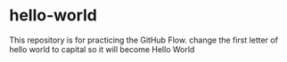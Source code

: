 # hello-world
This repository is for practicing the GitHub Flow.
change the first letter of hello world to capital so it will become Hello World

